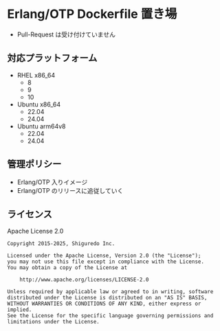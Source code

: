 # Erlang/OTP Dockerfile 置き場

- Pull-Request は受け付けていません

## 対応プラットフォーム

- RHEL x86_64
  - 8
  - 9
  - 10
- Ubuntu x86_64
  - 22.04
  - 24.04
- Ubuntu arm64v8
  - 22.04
  - 24.04

## 管理ポリシー

- Erlang/OTP 入りイメージ
- Erlang/OTP のリリースに追従していく

## ライセンス

Apache License 2.0

```text
Copyright 2015-2025, Shiguredo Inc.

Licensed under the Apache License, Version 2.0 (the "License");
you may not use this file except in compliance with the License.
You may obtain a copy of the License at

    http://www.apache.org/licenses/LICENSE-2.0

Unless required by applicable law or agreed to in writing, software
distributed under the License is distributed on an "AS IS" BASIS,
WITHOUT WARRANTIES OR CONDITIONS OF ANY KIND, either express or implied.
See the License for the specific language governing permissions and
limitations under the License.
```
